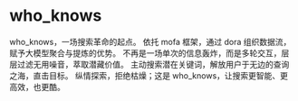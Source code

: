 # who_knows
who_knows，一场搜索革命的起点。 依托 mofa 框架，通过 dora 组织数据流，赋予大模型聚合与提炼的优势。 不再是一场单次的信息轰炸，而是多轮交互，层层过滤无用噪音，萃取潜藏价值。 主动搜索潜在关键词，解放用户于无边的查询之海，直击目标。 纵情探索，拒绝枯燥；这是 who_knows，让搜索更智能、更高效，也更酷。

